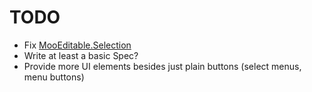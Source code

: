TODO
====

* Fix [MooEditable.Selection](http://groups.google.com/group/mooeditable/browse_thread/thread/ab4c1810c4652478)
* Write at least a basic Spec?
* Provide more UI elements besides just plain buttons (select menus, menu buttons)